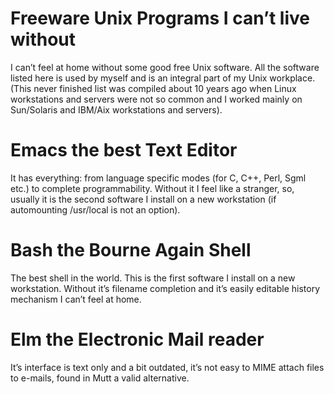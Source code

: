 # Freeware Unix Programs I can’t live without
I can’t feel at home without some good free Unix software. All the software listed here is used by myself and is an integral part of my Unix workplace. (This never finished list was compiled about 10 years ago when Linux workstations and servers were not so common and I worked mainly on Sun/Solaris and IBM/Aix workstations and servers).

# Emacs the best Text Editor

It has everything: from language specific modes (for C, C++, Perl, Sgml etc.) to complete programmability. Without it I feel like a stranger, so, usually it is the second software I install on a new workstation (if automounting /usr/local is not an option). 

# Bash the Bourne Again Shell

The best shell in the world. This is the first software I install on a new workstation. Without it’s filename completion and it’s easily editable history mechanism I can’t feel at home. 

# Elm the Electronic Mail reader

It’s interface is text only and a bit outdated, it’s not easy to MIME attach files to e-mails, found in Mutt a valid alternative.